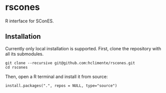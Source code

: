 # rscones

R interface for SConES.

## Installation

Currently only local installation is supported. First, clone the repository with all its submodules.

```{bash}
git clone --recursive git@github.com:hclimente/rscones.git
cd rscones
```

Then, open a R terminal and install it from source:

```{r}
install.packages(".", repos = NULL, type="source")
```
